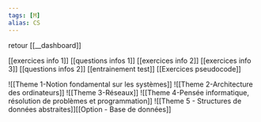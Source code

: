 ```yaml
---
tags: [M] 
alias: CS
---
```


retour [[__dashboard]]

[[exercices info 1]]
[[questions infos 1]]
[[exercices info 2]]
[[exercices info 3]]
[[questions infos 2]]
[[entrainement test]]
[[Exercices pseudocode]]

![[Theme 1-Notion fondamental sur les systèmes]]
![[Theme 2-Architecture des ordinateurs]]
![[Theme 3-Réseaux]]
![[Theme 4-Pensée informatique, résolution de problèmes et programmation]]
![[Theme 5 - Structures de données abstraites]][[Option - Base de données]]